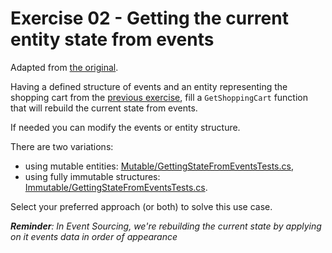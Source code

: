 # Exercise 02 - Getting the current entity state from events

Adapted from [the original][1].

[1]: https://github.com/oskardudycz/EventSourcing.NetCore/blob/main/Workshops/IntroductionToEventSourcing/02-GettingStateFromEvents/README.md

Having a defined structure of events and an entity representing the shopping cart from the [previous exercise][2], fill a `GetShoppingCart` function that will rebuild the current state from events.

[2]: https://github.com/oskardudycz/EventSourcing.NetCore/blob/main/Workshops/IntroductionToEventSourcing/01-EventsDefinition

If needed you can modify the events or entity structure.

There are two variations:
- using mutable entities: [Mutable/GettingStateFromEventsTests.cs][3],
- using fully immutable structures: [Immutable/GettingStateFromEventsTests.cs][4].

[3]: https://github.com/oskardudycz/EventSourcing.NetCore/blob/main/Workshops/IntroductionToEventSourcing/02-GettingStateFromEvents/Mutable/GettingStateFromEventsTests.cs
[4]: https://github.com/oskardudycz/EventSourcing.NetCore/blob/main/Workshops/IntroductionToEventSourcing/02-GettingStateFromEvents/Immutable/GettingStateFromEventsTests.cs

Select your preferred approach (or both) to solve this use case.

_**Reminder**: In Event Sourcing, we're rebuilding the current state by applying on it events data in order of appearance_
